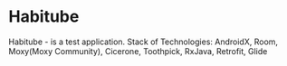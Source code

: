 # Habitube
Habitube - is a test application. Stack of Technologies: AndroidX, Room, Moxy(Moxy Community), Cicerone, Toothpick, RxJava, Retrofit, Glide
